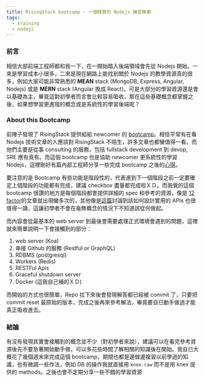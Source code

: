 ```yaml
---
title: RisingStack bootcamp - 一個精實的 Nodejs 練習專案
tags:
  - training
  - nodejs
---
```


### 前言
相信大部前端工程師都和我一下，在一開始踏入後端領域會先從 Nodejs 開始。一來是學習成本小很多，二來是現在網路上能找到關於 Nodejs 的教學資源真的很多，例如大家可能非常熟悉的 **MEAN**  stack (MongoDB, Express, Angular, Nodejs) 或是 **MERN** stack (Angular 換成 React)。可是大部分的學習資源還是會以基礎為主，畢竟這對初學者而言會比較容易吸收，那在這些基礎概念都掌握之後，如果想學習更進階的概念或是系統性的學習後端呢？

<!-- more -->

### About this Bootcamp
前陣子發現了 RisingStack 提供給給 newcomer 的 [bootcamp](https://github.com/RisingStack/risingstack-bootcamp)。相信平常有在看 Nodejs 技術文章的人應該對 RisingStack 不陌生，許多文章也都蠻值得一看。而他們主要是從事 consulting 的服務，包括 fullstack development 到 devop, SRE 應有竟有。而這個 bootcamp 也是協助 newcomer 更系統性的學習 Nodejs，這裡剛好有篇內部工程師分享一些完成 bootcamp 之後的[心得](https://blog.risingstack.com/node-js-bootcamp/)。

要注意的是 Bootcamp 有些功能是階段性的，代表進到下一個階段之前一定要確定上個階段的功能都有完成，建議 checkbox 盡量都完成啦ＸＤ。而我覺的這個 bootcamp 很讚的地方是每個階段都會提供詳細的 spec 和參考的資源，像是 [12 factor](https://12factor.net/processes)的文章就出現蠻多次的，其他像是[這篇](https://www.vinaysahni.com/best-practices-for-a-pragmatic-restful-api)討論到該如何設計實用的 APIs 也很值得一讀，這讓初學者不會在毫無概念的情況下不知道該從何做起。

而內容會從最基本的 web server 到最後會需要處理正式環境會遇到的問題，這裡就來簡單說明一下會接觸到的部分：
1. web server (Koa)
2. 串接 Github 的服務 (Restful or GraphQL)
3. RDBMS (postgresql)
4. Workers (Redis)
5. RESTFul Apis
6. Graceful shutdown server
7. Docker (這我自己補的ＸＤ)

而開始的方式也很簡單，Repo 拉下來後會發現解答都已經被 commit 了，只要把 commit reset 最原始的版本，完成之後再來參考解法，畢竟要自已動手做過才能真正吸收進去。

### 結論
有沒有發現其實會接觸到的概念並不少（對初學者來說），建議可以在看完參考資源後先不要急著開始動手做，可以多花些時間了解相關的知識後在開始。我自已大概花了幾個週末來完成這個 bootcamp，期間也都是邊做邊複習以前學過的知識，也有微調一些作法，例如 DB 的操作我就直接用 `knex.raw` 而不是用 knex 提供的 methods。之後也會不定期分享一些不錯的學習資源

